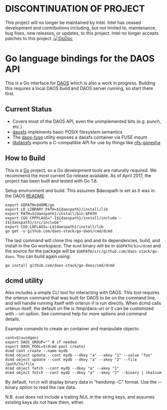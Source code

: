 # DISCONTINUATION OF PROJECT #
This project will no longer be maintained by Intel.
Intel has ceased development and contributions including, but not limited to, maintenance, bug fixes, new releases, or updates, to this project.
Intel no longer accepts patches to this project.
[![GoDoc](https://godoc.org/github.com/daos-stack/go-daos/pkg/daos?status.svg)](https://godoc.org/github.com/daos-stack/go-daos/pkg/daos)

# Go language bindings for the DAOS API

This is a Go interface for
[DAOS](https://github.com/daos-stack/daos) which is also a work in progress. Building this requires a
local DAOS build and DAOS server running, so start there first. 

## Current Status
  * Covers most of the DAOS API, even the unimplemented bits (e.g. punch, etc.)
  * [daosfs](https://github.com/daos-stack/go-daos/tree/master/pkg/daosfs) implements basic POSIX filesystem semantics
  * The [daos-fuse](https://github.com/daos-stack/go-daos/tree/master/cmd/daos-fuse) utility exposes a daosfs container via FUSE mount
  * [libdaosfs](https://github.com/daos-stack/go-daos/tree/master/pkg/daosfs/libdaosfs) exports a C-compatible API for use by things like [nfs-ganesha](https://github.com/mjmac/nfs-ganesha/tree/daosfs/src/FSAL/FSAL_DAOSFS)

## How to Build

This is a [Go](https://golang.orghttps://golang.org/doc/install)
project, so a Go development tools are naturally required. We
recommend the most current Go release available. As of April 2017, the project has been built and tested with Go 1.8.

Setup environment and build. This assumes $daospath is set as it 
was in the DAOS [README](https://github.com/daos-stack/daos/blob/master/README.md)


	export GOPATH=$HOME/go  
	export LD_LIBRARY_PATH=${daospath}/install/lib
	export PATH=${daospath}/install/bin:$PATH
	export CGO_CPPFLAGS="-I${daospath}/install/include -I${daospath}/src/include"
	export CGO_LDFLAGS=-L${daospath}/install/lib 
	go get -u github.com/daos-stack/go-daos/cmd/dcmd

The last command will clone this repo and and its dependencies, build,
and install in the Go workspace. The `dcmd` binary will be in
`$GOPATH/bin/dcmd` and the source for the package will be
`$GOPATH/src/github.com/daos-stack/go-daos`. You can build again using:

	go install github.com/daos-stack/go-daos/cmd/dcmd

## dcmd utility

Also includes a simple CLI tool for interacting with DAOS. This tool
requires the orterun command that was built for DAOS to be on the
command line, and will handle running itself with orterun if is run
directly. When dcmd calls orterun itself, the default uri file is
/tmp/daos-uri or it can be customized with --uri option. See command
help for more options and command details.

Example comands to create an container and manipulate objects:


	cont=$(uuidgen)
	export DAOS_GROUP="" # if needed
	export DAOS_POOL=$(dcmd pool create)
	dcmd cont create --name mydb
	dcmd object update --cont mydb --dkey "a" --akey "1" --value "foo"
	dcmd object update --cont mydb --dkey "a" --akey "2" --file /path/to/file
	dcmd object fetch --cont mydb --dkey "a" --akey "1"
	dcmd object fetch --cont mydb --dkey "a" --akey "2" --binary | sha1sum

By default, `fetch` will display binary data in "hexdump -C"
format. Use the --binary option to read the raw data.

N.B. `dcmd` does not include a trailing NUL in the string keys, and
assumes existing keys do not have them, either.
